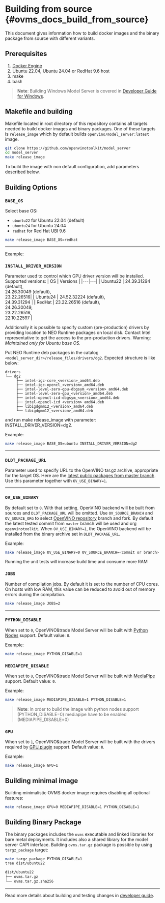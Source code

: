 # Building from source {#ovms_docs_build_from_source}

This document gives information how to build docker images and the binary package from source with different variants.

## Prerequisites

1. [Docker Engine](https://docs.docker.com/engine/)
1. Ubuntu 22.04, Ubuntu 24.04 or RedHat 9.6 host
1. make
1. bash

 > **Note**: Building Windows Model Server is covered in [Developer Guide for Windows](windows_developer_guide.md).

## Makefile and building

Makefile located in root directory of this repository contains all targets needed to build docker images and binary packages. One of these targets is `release_image` which by default builds `openvino/model_server:latest` image.

```bash
git clone https://github.com/openvinotoolkit/model_server
cd model_server
make release_image
````

To build the image with non default configuration, add parameters described below.

## Building Options

### `BASE_OS`

Select base OS:
- `ubuntu22` for Ubuntu 22.04 (default)
- `ubuntu24` for Ubuntu 24.04
- `redhat` for Red Hat UBI 9.6

```bash
make release_image BASE_OS=redhat
```

<hr />

Example:

### `INSTALL_DRIVER_VERSION`

Parameter used to control which GPU driver version will be installed. Supported versions:
| OS | Versions |
|---|---|
| Ubuntu22 | 24.39.31294 (default), <br /> 24.26.30049 (default), <br /> 23.22.26516|
| Ubuntu24 | 24.52.32224 (default), <br /> 24.39.31294 |
| RedHat | 23.22.26516 (default), <br /> 24.26.30049, <br />23.22.26516, <br /> 22.10.22597 |

Additionally it is possible to specify custom (pre-production) drivers by providing location to NEO Runtime packages on local disk. Contact Intel representative to get the access to the pre-production drivers.
Warning: _Maintained only for Ubuntu base OS._

Put NEO Runtime deb packages in the catalog `<model_server_dir>/release_files/drivers/dg2`. Expected structure is like below:

```
drivers
└── dg2
     ├── intel-igc-core_<version>_amd64.deb
     ├── intel-igc-opencl_<version>_amd64.deb
     ├── intel-level-zero-gpu-dbgsym_<version>_amd64.deb
     ├── intel-level-zero-gpu_<version>_amd64.deb
     ├── intel-opencl-icd-dbgsym_<version>_amd64.deb
     ├── intel-opencl-icd_<version>_amd64.deb
     ├── libigdgmm12_<version>_amd64.deb
     └── libigdgmm12_<version>_amd64.deb
```
and run make release_image with parameter: INSTALL_DRIVER_VERSION=dg2.

Example:
```bash
make release_image BASE_OS=ubuntu INSTALL_DRIVER_VERSION=dg2
```

<hr />

### `DLDT_PACKAGE_URL`

Parameter used to specify URL to the OpenVINO tar.gz archive, appropriate for the target OS. Here are the [latest public packages from master branch](https://storage.openvinotoolkit.org/repositories/openvino/packages/master/).
Use this parameter together with `OV_USE_BINARY=1`.

<hr />

### `OV_USE_BINARY`

By default set to `0`. With that setting, OpenVINO backend will be built from sources and `DLDT_PACKAGE_URL` will be omitted.
Use `OV_SOURCE_BRANCH` and `OV_SOURCE_ORG` to select [OpenVINO repository](https://github.com/openvinotoolkit/openvino) branch and fork. By default the latest tested commit from `master` branch will be used and org `openvinotoolkit`.
When `OV_USE_BINARY=1`, the OpenVINO backend will be installed from the binary archive set in `DLDT_PACKAGE_URL`.

Example:
```bash
make release_image OV_USE_BINARY=0 OV_SOURCE_BRANCH=<commit or branch> OV_SOURCE_ORG=<fork org>
```

Running the unit tests will increase build time and consume more RAM

### `JOBS`

Number of compilation jobs. By default it is set to the number of CPU cores. On hosts with low RAM, this value can be reduced to avoid out of memory errors during the compilation.

```bash
make release_image JOBS=2
```
<hr />

### `PYTHON_DISABLE`

When set to `0`, OpenVINO&trade Model Server will be built with [Python Nodes](python_support/quickstart.md) support. Default value: `0`.

Example:
```bash
make release_image PYTHON_DISABLE=1
```

### `MEDIAPIPE_DISABLE`

When set to `0`, OpenVINO&trade Model Server will be built with [MediaPipe](mediapipe.md) support. Default value: `0`.

Example:
```bash
make release_image MEDIAPIPE_DISABLE=1 PYTHON_DISABLE=1
```

 > **Note**: In order to build the image with python nodes support (PYTHON_DISABLE=0) mediapipe have to be enabled (MEDIAPIPE_DISABLE=0)

### `GPU`

When set to `1`, OpenVINO&trade Model Server will be built with the drivers required by [GPU plugin](https://docs.openvino.ai/2025/openvino-workflow/running-inference/inference-devices-and-modes/gpu-device.html) support. Default value: `0`.

Example:
```bash
make release_image GPU=1
```

## Building minimal image

Building minimalistic OVMS docker image requires disabling all optional features:

```bash
make release_image GPU=0 MEDIAPIPE_DISABLE=1 PYTHON_DISABLE=1
```

## Building Binary Package

The binary packages includes the `ovms` executable and linked libraries for bare metal deployments. It includes also a shared library for the model server CAPI interface. Building `ovms.tar.gz` package is possible by using `targz_package` target:

```bash
make targz_package PYTHON_DISABLE=1
tree dist/ubuntu22
````

```bash
dist/ubuntu22
├── ovms.tar.gz
└── ovms.tar.gz.sha256
```

---

Read more details about building and testing changes in [developer guide](./developer_guide.md).

